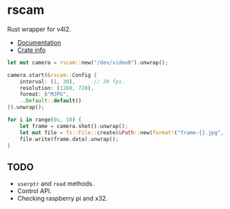 rscam
=====

Rust wrapper for v4l2.

* [Documentation](http://loyd.github.io/rscam)
* [Crate info](https://crates.io/crates/rscam)

```rust
let mut camera = rscam::new("/dev/video0").unwrap();

camera.start(&rscam::Config {
    interval: (1, 30),      // 30 fps.
    resolution: (1280, 720),
    format: b"MJPG",
    ..Default::default()
}).unwrap();

for i in range(0u, 10) {
    let frame = camera.shot().unwrap();
    let mut file = fs::File::create(&Path::new(format!("frame-{}.jpg", i)));
    file.write(frame.data).unwrap();
}
```

TODO
----
* `userptr` and `read` methods.
* Control API.
* Checking raspberry pi and x32.
